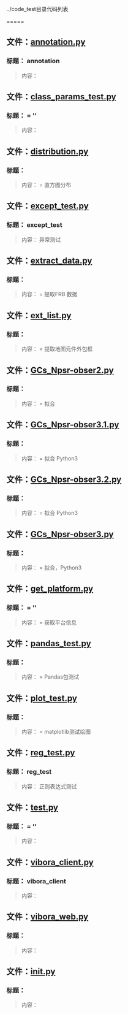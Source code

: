 ../code_test目录代码列表
=====

## 文件：[annotation.py](annotation.py)### 标题：         annotation
> 内容：       

## 文件：[class_params_test.py](class_params_test.py)### 标题： = ''
> 内容：
## 文件：[distribution.py](distribution.py)### 标题：> 内容： = 直方图分布

## 文件：[except_test.py](except_test.py)### 标题：         except_test
> 内容：       异常测试

## 文件：[extract_data.py](extract_data.py)### 标题：> 内容： = 提取FRB 数据

## 文件：[ext_list.py](ext_list.py)### 标题：> 内容： = 提取地图元件外包框

## 文件：[GCs_Npsr-obser2.py](GCs_Npsr-obser2.py)### 标题：> 内容： = 拟合

## 文件：[GCs_Npsr-obser3.1.py](GCs_Npsr-obser3.1.py)### 标题：> 内容： = 拟合 Python3

## 文件：[GCs_Npsr-obser3.2.py](GCs_Npsr-obser3.2.py)### 标题：> 内容： = 拟合 Python3

## 文件：[GCs_Npsr-obser3.py](GCs_Npsr-obser3.py)### 标题：> 内容： = 拟合，Python3

## 文件：[get_platform.py](get_platform.py)### 标题： = ''
> 内容： = 获取平台信息

## 文件：[pandas_test.py](pandas_test.py)### 标题：> 内容： = Pandas包测试

## 文件：[plot_test.py](plot_test.py)### 标题：> 内容： = matplotlib测试绘图

## 文件：[reg_test.py](reg_test.py)### 标题：         reg_test
> 内容：       正则表达式测试

## 文件：[test.py](test.py)### 标题： = ''
> 内容：
## 文件：[vibora_client.py](vibora_client.py)### 标题：         vibora_client
> 内容：       

## 文件：[vibora_web.py](vibora_web.py)### 标题：> 内容：
## 文件：[__init__.py](__init__.py)### 标题：> 内容：
